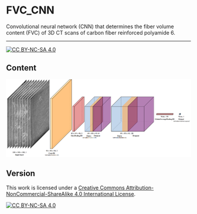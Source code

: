 # FVC_CNN

Convolutional neural network (CNN) that determines the fiber volume content (FVC) of 3D CT scans of carbon fiber reinforced polyamide 6.

***

[![CC BY-NC-SA 4.0][cc-by-nc-sa-shield]][cc-by-nc-sa]

## Content

<p align="center">
  <img src="https://github.com/jewelsbla/FVC_CNN/blob/main/images/network_architecture_no_background.png">
</p>

## Version

This work is licensed under a
[Creative Commons Attribution-NonCommercial-ShareAlike 4.0 International License][cc-by-nc-sa].

[![CC BY-NC-SA 4.0][cc-by-nc-sa-image]][cc-by-nc-sa]

[cc-by-nc-sa]: http://creativecommons.org/licenses/by-nc-sa/4.0/
[cc-by-nc-sa-image]: https://licensebuttons.net/l/by-nc-sa/4.0/88x31.png
[cc-by-nc-sa-shield]: https://img.shields.io/badge/License-CC%20BY--NC--SA%204.0-lightgrey.svg


